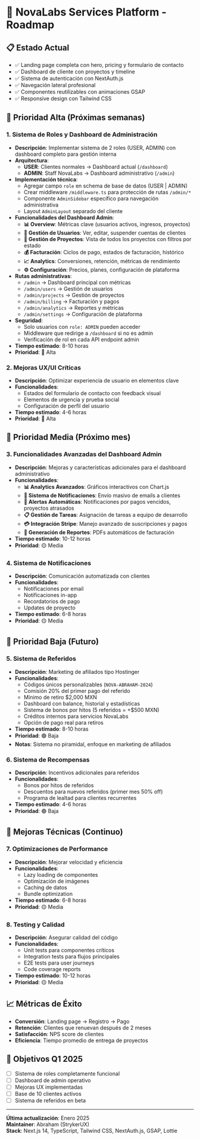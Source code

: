 # 🚀 NovaLabs Services Platform - Roadmap

## 📋 Estado Actual
- ✅ Landing page completa con hero, pricing y formulario de contacto
- ✅ Dashboard de cliente con proyectos y timeline
- ✅ Sistema de autenticación con NextAuth.js
- ✅ Navegación lateral profesional
- ✅ Componentes reutilizables con animaciones GSAP
- ✅ Responsive design con Tailwind CSS

## 🎯 Prioridad Alta (Próximas semanas)

### 1. Sistema de Roles y Dashboard de Administración
- **Descripción**: Implementar sistema de 2 roles (USER, ADMIN) con dashboard completo para gestión interna
- **Arquitectura**:
  - **USER**: Clientes normales → Dashboard actual (`/dashboard`)
  - **ADMIN**: Staff NovaLabs → Dashboard administrativo (`/admin`)
- **Implementación técnica**:
  - Agregar campo `role` en schema de base de datos (USER | ADMIN)
  - Crear middleware `/middleware.ts` para protección de rutas `/admin/*`
  - Componente `AdminSidebar` específico para navegación administrativa
  - Layout `AdminLayout` separado del cliente
- **Funcionalidades del Dashboard Admin**:
  - **📊 Overview**: Métricas clave (usuarios activos, ingresos, proyectos)
  - **👥 Gestión de Usuarios**: Ver, editar, suspender cuentas de clientes
  - **📁 Gestión de Proyectos**: Vista de todos los proyectos con filtros por estado
  - **💰 Facturación**: Ciclos de pago, estados de facturación, histórico
  - **📈 Analytics**: Conversiones, retención, métricas de rendimiento
  - **⚙️ Configuración**: Precios, planes, configuración de plataforma
- **Rutas administrativas**:
  - `/admin` → Dashboard principal con métricas
  - `/admin/users` → Gestión de usuarios
  - `/admin/projects` → Gestión de proyectos
  - `/admin/billing` → Facturación y pagos
  - `/admin/analytics` → Reportes y métricas
  - `/admin/settings` → Configuración de plataforma
- **Seguridad**:
  - Solo usuarios con `role: ADMIN` pueden acceder
  - Middleware que redirige a `/dashboard` si no es admin
  - Verificación de rol en cada API endpoint admin
- **Tiempo estimado**: 8-10 horas
- **Prioridad**: 🔴 Alta

### 2. Mejoras UX/UI Críticas
- **Descripción**: Optimizar experiencia de usuario en elementos clave
- **Funcionalidades**:
  - Estados del formulario de contacto con feedback visual
  - Elementos de urgencia y prueba social
  - Configuración de perfil del usuario
- **Tiempo estimado**: 4-6 horas
- **Prioridad**: 🔴 Alta

## 🎨 Prioridad Media (Próximo mes)

### 3. Funcionalidades Avanzadas del Dashboard Admin
- **Descripción**: Mejoras y características adicionales para el dashboard administrativo
- **Funcionalidades**:
  - **📊 Analytics Avanzados**: Gráficos interactivos con Chart.js
  - **📧 Sistema de Notificaciones**: Envío masivo de emails a clientes
  - **🔔 Alertas Automáticas**: Notificaciones por pagos vencidos, proyectos atrasados
  - **📋 Gestión de Tareas**: Asignación de tareas a equipo de desarrollo
  - **💳 Integración Stripe**: Manejo avanzado de suscripciones y pagos
  - **📄 Generación de Reportes**: PDFs automáticos de facturación
- **Tiempo estimado**: 10-12 horas
- **Prioridad**: 🟡 Media

### 4. Sistema de Notificaciones
- **Descripción**: Comunicación automatizada con clientes
- **Funcionalidades**:
  - Notificaciones por email
  - Notificaciones in-app
  - Recordatorios de pago
  - Updates de proyecto
- **Tiempo estimado**: 6-8 horas
- **Prioridad**: 🟡 Media

## 🚀 Prioridad Baja (Futuro)

### 5. Sistema de Referidos
- **Descripción**: Marketing de afiliados tipo Hostinger
- **Funcionalidades**:
  - Códigos únicos personalizables (`NOVA-ABRAHAM-2024`)
  - Comisión 20% del primer pago del referido
  - Mínimo de retiro $2,000 MXN
  - Dashboard con balance, historial y estadísticas
  - Sistema de bonos por hitos (5 referidos = +$500 MXN)
  - Créditos internos para servicios NovaLabs
  - Opción de pago real para retiros
- **Tiempo estimado**: 8-10 horas
- **Prioridad**: 🟢 Baja
- **Notas**: Sistema no piramidal, enfoque en marketing de afiliados

### 6. Sistema de Recompensas
- **Descripción**: Incentivos adicionales para referidos
- **Funcionalidades**:
  - Bonos por hitos de referidos
  - Descuentos para nuevos referidos (primer mes 50% off)
  - Programa de lealtad para clientes recurrentes
- **Tiempo estimado**: 4-6 horas
- **Prioridad**: 🟢 Baja

## 🔧 Mejoras Técnicas (Continuo)

### 7. Optimizaciones de Performance
- **Descripción**: Mejorar velocidad y eficiencia
- **Funcionalidades**:
  - Lazy loading de componentes
  - Optimización de imágenes
  - Caching de datos
  - Bundle optimization
- **Tiempo estimado**: 6-8 horas
- **Prioridad**: 🟡 Media

### 8. Testing y Calidad
- **Descripción**: Asegurar calidad del código
- **Funcionalidades**:
  - Unit tests para componentes críticos
  - Integration tests para flujos principales
  - E2E tests para user journeys
  - Code coverage reports
- **Tiempo estimado**: 10-12 horas
- **Prioridad**: 🟡 Media

## 📈 Métricas de Éxito
- **Conversión**: Landing page → Registro → Pago
- **Retención**: Clientes que renuevan después de 2 meses
- **Satisfacción**: NPS score de clientes
- **Eficiencia**: Tiempo promedio de entrega de proyectos

## 🎯 Objetivos Q1 2025
- [ ] Sistema de roles completamente funcional
- [ ] Dashboard de admin operativo
- [ ] Mejoras UX implementadas
- [ ] Base de 10 clientes activos
- [ ] Sistema de referidos en beta

---

**Última actualización**: Enero 2025  
**Maintainer**: Abraham (StrykerUX)  
**Stack**: Next.js 14, TypeScript, Tailwind CSS, NextAuth.js, GSAP, Lottie